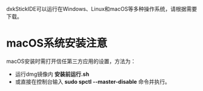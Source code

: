 dxkStickIDE可以运行在Windows、Linux和macOS等多种操作系统，请根据需要下载。

# macOS系统安装注意
macOS安装时需打开信任第三方应用的设置，方法为：
- 运行dmg镜像内 __安装前运行.sh__
- 或直接在控制台输入 __sudo spctl --master-disable__ 命令并执行。